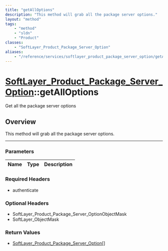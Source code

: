 ```yaml
---
title: "getAllOptions"
description: "This method will grab all the package server options."
layout: "method"
tags:
    - "method"
    - "sldn"
    - "Product"
classes:
    - "SoftLayer_Product_Package_Server_Option"
aliases:
    - "/reference/services/softlayer_product_package_server_option/getAllOptions"
---
```

# [SoftLayer_Product_Package_Server_Option](/reference/services/SoftLayer_Product_Package_Server_Option)::getAllOptions

Get all the package server options


## Overview 
This method will grab all the package server options. 

-----

### Parameters 
|Name | Type | Description |
| --- | --- | --- |


### Required Headers
* authenticate


### Optional Headers
* SoftLayer_Product_Package_Server_OptionObjectMask
* SoftLayer_ObjectMask

### Return Values
* <a href='/reference/datatypes/SoftLayer_Product_Package_Server_Option'>SoftLayer_Product_Package_Server_Option[] </a>




